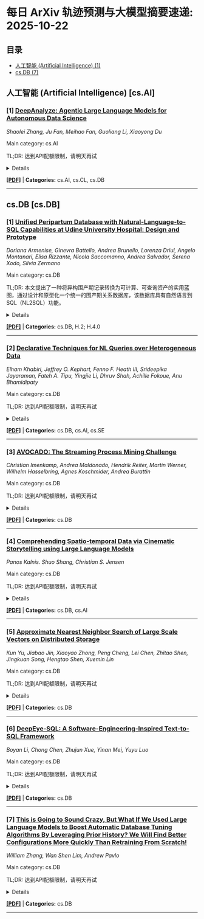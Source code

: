 # 每日 ArXiv 轨迹预测与大模型摘要速递: 2025-10-22

## 目录

- [人工智能 (Artificial Intelligence) (1)](#cs-ai)
- [cs.DB (7)](#cs-db)

## 人工智能 (Artificial Intelligence) [cs.AI]
### [1] [DeepAnalyze: Agentic Large Language Models for Autonomous Data Science](https://arxiv.org/abs/2510.16872)
*Shaolei Zhang, Ju Fan, Meihao Fan, Guoliang Li, Xiaoyong Du*

Main category: cs.AI

TL;DR: 达到API配额限制，请明天再试


<details>
  <summary>Details</summary>
Motivation: Error: API quota exceeded

Method: Error: API quota exceeded

Result: Error: API quota exceeded

Conclusion: 请联系管理员或等待明天API配额重置。

Abstract: Autonomous data science, from raw data sources to analyst-grade deep research reports, has been a long-standing challenge, and is now becoming feasible with the emergence of powerful large language models (LLMs). Recent workflow-based data agents have shown promising results on specific data tasks but remain fundamentally limited in achieving fully autonomous data science due to their reliance on predefined workflows. In this paper, we introduce DeepAnalyze-8B, the first agentic LLM designed for autonomous data science, capable of automatically completing the end-toend pipeline from data sources to analyst-grade deep research reports. To tackle high-complexity data science tasks, we propose a curriculum-based agentic training paradigm that emulates the learning trajectory of human data scientists, enabling LLMs to progressively acquire and integrate multiple capabilities in real-world environments. We also introduce a data-grounded trajectory synthesis framework that constructs high-quality training data. Through agentic training, DeepAnalyze learns to perform a broad spectrum of data tasks, ranging from data question answering and specialized analytical tasks to open-ended data research. Experiments demonstrate that, with only 8B parameters, DeepAnalyze outperforms previous workflow-based agents built on most advanced proprietary LLMs. The model, code, and training data of DeepAnalyze are open-sourced, paving the way toward autonomous data science.

</details>

[**[PDF]**](https://arxiv.org/pdf/2510.16872) | **Categories:** cs.AI, cs.CL, cs.DB

---


## cs.DB [cs.DB]
### [1] [Unified Peripartum Database with Natural-Language-to-SQL Capabilities at Udine University Hospital: Design and Prototype](https://arxiv.org/abs/2510.16388)
*Doriana Armenise, Ginevra Battello, Andrea Brunello, Lorenza Driul, Angelo Montanari, Elisa Rizzante, Nicola Saccomanno, Andrea Salvador, Serena Xodo, Silvia Zermano*

Main category: cs.DB

TL;DR: 本文提出了一种将异构围产期记录转换为可计算、可查询资产的实用蓝图，通过设计和原型化一个统一的围产期关系数据库，该数据库具有自然语言到SQL（NL2SQL）功能。


<details>
  <summary>Details</summary>
Motivation: 医院中常见的产科信息在电子健康记录模块、设备存储库和实验室系统中的碎片化，阻碍了分娩期间的护理和可重复的研究。

Method: 通过与临床医生共同定义需求，并将其形式化为实体关系图，从中推导出数据库的逻辑模式和SQL实现，从而将异构围产期记录转换为可计算、可查询的资产。

Result: 该数据库集成了异构来源，连接了母亲的既往史和纵向病史、当前妊娠发现、分娩过程以及分娩和新生儿结局。NL2SQL层使临床医生能够向系统提出自然语言查询，降低了审计和探索性分析的门槛。

Conclusion: 本文展示了一种将异构围产期记录转换为可计算、可查询资产的实用蓝图，并设计和原型化了一个统一的围产期关系数据库，具有自然语言到SQL（NL2SQL）功能。

Abstract: 医院中常见的产科信息在电子健康记录模块、设备存储库和实验室系统中的碎片化，阻碍了分娩期间的护理和可重复的研究。在这项工作中，我们提出了一个实用的蓝图，通过在乌迪内大学医院妇产科诊所设计和原型化一个具有自然语言到SQL（NL2SQL）功能的统一围产期关系数据库，将异构围产期记录转换为可计算、可查询的资产。需求与临床医生共同定义，并形式化为实体关系图，从中推导出数据库的逻辑模式和SQL实现。后者集成了异构来源，连接了母亲的既往史和纵向病史、当前妊娠发现、分娩过程以及分娩和新生儿结局。NL2SQL层使临床医生能够向系统提出自然语言查询，降低了审计和探索性分析的门槛。

</details>

[**[PDF]**](https://arxiv.org/pdf/2510.16388) | **Categories:** cs.DB, H.2; H.4.0

---

### [2] [Declarative Techniques for NL Queries over Heterogeneous Data](https://arxiv.org/abs/2510.16470)
*Elham Khabiri, Jeffrey O. Kephart, Fenno F. Heath III, Srideepika Jayaraman, Fateh A. Tipu, Yingjie Li, Dhruv Shah, Achille Fokoue, Anu Bhamidipaty*

Main category: cs.DB

TL;DR: 达到API配额限制，请明天再试


<details>
  <summary>Details</summary>
Motivation: Error: API quota exceeded

Method: Error: API quota exceeded

Result: Error: API quota exceeded

Conclusion: 请联系管理员或等待明天API配额重置。

Abstract: In many industrial settings, users wish to ask questions in natural language, the answers to which require assembling information from diverse structured data sources. With the advent of Large Language Models (LLMs), applications can now translate natural language questions into a set of API calls or database calls, execute them, and combine the results into an appropriate natural language response. However, these applications remain impractical in realistic industrial settings because they do not cope with the data source heterogeneity that typifies such environments. In this work, we simulate the heterogeneity of real industry settings by introducing two extensions of the popular Spider benchmark dataset that require a combination of database and API calls. Then, we introduce a declarative approach to handling such data heterogeneity and demonstrate that it copes with data source heterogeneity significantly better than state-of-the-art LLM-based agentic or imperative code generation systems. Our augmented benchmarks are available to the research community.

</details>

[**[PDF]**](https://arxiv.org/pdf/2510.16470) | **Categories:** cs.DB, cs.AI, cs.SE

---

### [3] [AVOCADO: The Streaming Process Mining Challenge](https://arxiv.org/abs/2510.17089)
*Christian Imenkamp, Andrea Maldonado, Hendrik Reiter, Martin Werner, Wilhelm Hasselbring, Agnes Koschmider, Andrea Burattin*

Main category: cs.DB

TL;DR: 达到API配额限制，请明天再试


<details>
  <summary>Details</summary>
Motivation: Error: API quota exceeded

Method: Error: API quota exceeded

Result: Error: API quota exceeded

Conclusion: 请联系管理员或等待明天API配额重置。

Abstract: Streaming process mining deals with the real-time analysis of streaming data. Event streams require algorithms capable of processing data incrementally. To systematically address the complexities of this domain, we propose AVOCADO, a standardized challenge framework that provides clear structural divisions: separating the concept and instantiation layers of challenges in streaming process mining for algorithm evaluation. The AVOCADO evaluates algorithms on streaming-specific metrics like accuracy, Mean Absolute Error (MAE), Root Mean Square Error (RMSE), Processing Latency, and robustness. This initiative seeks to foster innovation and community-driven discussions to advance the field of streaming process mining. We present this framework as a foundation and invite the community to contribute to its evolution by suggesting new challenges, such as integrating metrics for system throughput and memory consumption, and expanding the scope to address real-world stream complexities like out-of-order event arrival.

</details>

[**[PDF]**](https://arxiv.org/pdf/2510.17089) | **Categories:** cs.DB

---

### [4] [Comprehending Spatio-temporal Data via Cinematic Storytelling using Large Language Models](https://arxiv.org/abs/2510.17301)
*Panos Kalnis. Shuo Shang, Christian S. Jensen*

Main category: cs.DB

TL;DR: 达到API配额限制，请明天再试


<details>
  <summary>Details</summary>
Motivation: Error: API quota exceeded

Method: Error: API quota exceeded

Result: Error: API quota exceeded

Conclusion: 请联系管理员或等待明天API配额重置。

Abstract: Spatio-temporal data captures complex dynamics across both space and time, yet traditional visualizations are complex, require domain expertise and often fail to resonate with broader audiences. Here, we propose MapMuse, a storytelling-based framework for interpreting spatio-temporal datasets, transforming them into compelling, narrative-driven experiences. We utilize large language models and employ retrieval augmented generation (RAG) and agent-based techniques to generate comprehensive stories. Drawing on principles common in cinematic storytelling, we emphasize clarity, emotional connection, and audience-centric design. As a case study, we analyze a dataset of taxi trajectories. Two perspectives are presented: a captivating story based on a heat map that visualizes millions of taxi trip endpoints to uncover urban mobility patterns; and a detailed narrative following a single long taxi journey, enriched with city landmarks and temporal shifts. By portraying locations as characters and movement as plot, we argue that data storytelling drives insight, engagement, and action from spatio-temporal information. The case study illustrates how MapMuse can bridge the gap between data complexity and human understanding. The aim of this short paper is to provide a glimpse to the potential of the cinematic storytelling technique as an effective communication tool for spatio-temporal data, as well as to describe open problems and opportunities for future research.

</details>

[**[PDF]**](https://arxiv.org/pdf/2510.17301) | **Categories:** cs.DB, cs.AI

---

### [5] [Approximate Nearest Neighbor Search of Large Scale Vectors on Distributed Storage](https://arxiv.org/abs/2510.17326)
*Kun Yu, Jiabao Jin, Xiaoyao Zhong, Peng Cheng, Lei Chen, Zhitao Shen, Jingkuan Song, Hengtao Shen, Xuemin Lin*

Main category: cs.DB

TL;DR: 达到API配额限制，请明天再试


<details>
  <summary>Details</summary>
Motivation: Error: API quota exceeded

Method: Error: API quota exceeded

Result: Error: API quota exceeded

Conclusion: 请联系管理员或等待明天API配额重置。

Abstract: Approximate Nearest Neighbor Search (ANNS) in high-dimensional space is an essential operator in many online services, such as information retrieval and recommendation. Indices constructed by the state-of-the-art ANNS algorithms must be stored in single machine's memory or disk for high recall rate and throughput, suffering from substantial storage cost, constraint of limited scale and single point of failure. While distributed storage can provide a cost-effective and robust solution, there is no efficient and effective algorithms for indexing vectors in distributed storage scenarios. In this paper, we present a new graph-cluster hybrid indexing and search system which supports Distributed Storage Approximate Nearest Neighbor Search, called DSANN. DSANN can efficiently index, store, search billion-scale vector database in distributed storage and guarantee the high availability of index service. DSANN employs the concurrent index construction method to significantly reduces the complexity of index building. Then, DSANN applies Point Aggregation Graph to leverage the structural information of graph to aggregate similar vectors, optimizing storage efficiency and improving query throughput via asynchronous I/O in distributed storage. Through extensive experiments, we demonstrate DSANN can efficiently and effectively index, store and search large-scale vector datasets in distributed storage scenarios.

</details>

[**[PDF]**](https://arxiv.org/pdf/2510.17326) | **Categories:** cs.DB

---

### [6] [DeepEye-SQL: A Software-Engineering-Inspired Text-to-SQL Framework](https://arxiv.org/abs/2510.17586)
*Boyan Li, Chong Chen, Zhujun Xue, Yinan Mei, Yuyu Luo*

Main category: cs.DB

TL;DR: 达到API配额限制，请明天再试


<details>
  <summary>Details</summary>
Motivation: Error: API quota exceeded

Method: Error: API quota exceeded

Result: Error: API quota exceeded

Conclusion: 请联系管理员或等待明天API配额重置。

Abstract: Large language models (LLMs) have advanced Text-to-SQL, yet existing solutions still fall short of system-level reliability. The limitation is not merely in individual modules - e.g., schema linking, reasoning, and verification - but more critically in the lack of structured orchestration that enforces correctness across the entire workflow. This gap motivates a paradigm shift: treating Text-to-SQL not as free-form language generation but as a software-engineering problem that demands structured, verifiable orchestration. We present DeepEye-SQL, a software-engineering-inspired framework that reframes Text-to-SQL as the development of a small software program, executed through a verifiable process guided by the Software Development Life Cycle (SDLC). DeepEye-SQL integrates four synergistic stages: it grounds ambiguous user intent through semantic value retrieval and robust schema linking; enhances fault tolerance with N-version SQL generation using diverse reasoning paradigms; ensures deterministic verification via a tool-chain of unit tests and targeted LLM-guided revision; and introduces confidence-aware selection that clusters execution results to estimate confidence and then takes a high-confidence shortcut or runs unbalanced pairwise adjudication in low-confidence cases, yielding a calibrated, quality-gated output. This SDLC-aligned workflow transforms ad hoc query generation into a disciplined engineering process. Using ~30B open-source LLMs without any fine-tuning, DeepEye-SQL achieves 73.5% execution accuracy on BIRD-Dev and 89.8% on Spider-Test, outperforming state-of-the-art solutions. This highlights that principled orchestration, rather than LLM scaling alone, is key to achieving system-level reliability in Text-to-SQL.

</details>

[**[PDF]**](https://arxiv.org/pdf/2510.17586) | **Categories:** cs.DB

---

### [7] [This is Going to Sound Crazy, But What If We Used Large Language Models to Boost Automatic Database Tuning Algorithms By Leveraging Prior History? We Will Find Better Configurations More Quickly Than Retraining From Scratch!](https://arxiv.org/abs/2510.17748)
*William Zhang, Wan Shen Lim, Andrew Pavlo*

Main category: cs.DB

TL;DR: 达到API配额限制，请明天再试


<details>
  <summary>Details</summary>
Motivation: Error: API quota exceeded

Method: Error: API quota exceeded

Result: Error: API quota exceeded

Conclusion: 请联系管理员或等待明天API配额重置。

Abstract: Tuning database management systems (DBMSs) is challenging due to trillions of possible configurations and evolving workloads. Recent advances in tuning have led to breakthroughs in optimizing over the possible configurations. However, due to their design and inability to leverage query-level historical insights, existing automated tuners struggle to adapt and re-optimize the DBMS when the environment changes (e.g., workload drift, schema transfer).   This paper presents the Booster framework that assists existing tuners in adapting to environment changes (e.g., drift, cross-schema transfer). Booster structures historical artifacts into query-configuration contexts, prompts large language models (LLMs) to suggest configurations for each query based on relevant contexts, and then composes the query-level suggestions into a holistic configuration with beam search. With multiple OLAP workloads, we evaluate Booster's ability to assist different state-of-the-art tuners (e.g., cost-/machine learning-/LLM-based) in adapting to environment changes. By composing recommendations derived from query-level insights, Booster assists tuners in discovering configurations that are up to 74% better and in up to 4.7x less time than the alternative approach of continuing to tune from historical configurations.

</details>

[**[PDF]**](https://arxiv.org/pdf/2510.17748) | **Categories:** cs.DB

---

